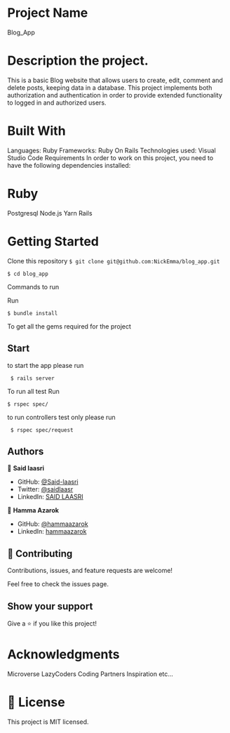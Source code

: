 # Project Name

Blog_App

# Description the project.

This is a basic Blog website that allows users to create, edit, comment and delete posts, keeping data in a database. This project implements both authorization and authentication in order to provide extended functionality to logged in and authorized users.

# Built With

Languages: Ruby
Frameworks: Ruby On Rails
Technologies used: Visual Studio Code
Requirements
In order to work on this project, you need to have the following dependencies installed:

# Ruby

Postgresql
Node.js
Yarn
Rails

# Getting Started

Clone this repository
`$ git clone git@github.com:NickEmma/blog_app.git`

`$ cd blog_app`

Commands to run

Run

`$ bundle install`

To get all the gems required for the project

## Start

to start the app please run

` $ rails server`

To run all test Run

`$ rspec spec/`

to run controllers test only please run

` $ rspec spec/request`

## Authors

👤 **Said laasri**

- GitHub: [@Said-laasri](https://github.com/Said-laasri)
- Twitter: [@saidlaasr](https://twitter.com/saidlaasr)
- LinkedIn: [SAID LAASRI](https://www.linkedin.com/in/said-laasri-8a4367172/)

👤 **Hamma Azarok**

- GitHub: [@hammaazarok](https://github.com/hammaazarok)
- LinkedIn: [hammaazarok](https://www.linkedin.com/in/hammaazarok)

## 🤝 Contributing

Contributions, issues, and feature requests are welcome!

Feel free to check the issues page.

## Show your support

Give a ⭐️ if you like this project!

# Acknowledgments

Microverse
LazyCoders
Coding Partners
Inspiration
etc...

# 📝 License

This project is MIT licensed.
